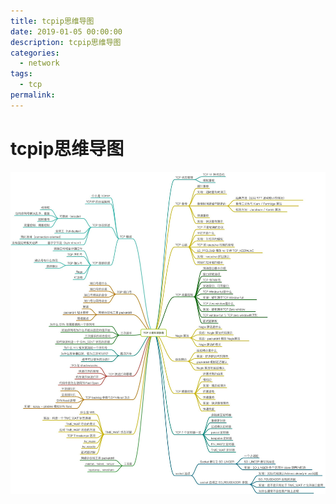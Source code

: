 ```yaml
---
title: tcpip思维导图
date: 2019-01-05 00:00:00
description: tcpip思维导图
categories: 
  - network
tags: 
  - tcp
permalink:
---
```


# tcpip思维导图
![tcpip思维导图](./rsc/tcpip_mind_map.png)